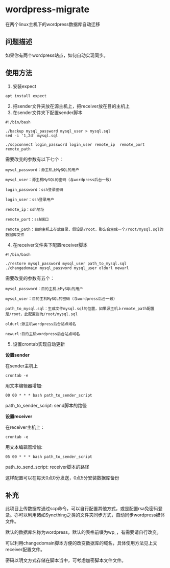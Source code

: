# wordpress-migrate

在两个linux主机下的wordpress数据库自动迁移

## 问题描述

如果你有两个wordpress站点，如何自动实现同步。

## 使用方法
1. 安装expect
```shell
apt install expect
```
2. 把sender文件夹放在源主机上，把receiver放在目的主机上
3. 在sender文件夹下配置sender脚本
```shell
#!/bin/bash

./backup mysql_password mysql_user > mysql.sql
sed -i '1,2d' mysql.sql

./scpconnect login_password login_user remote_ip  remote_port remote_path
```

需要改变的参数有以下七个：

    mysql_password：源主机上MySQL的用户

    mysql_user：源主机MySQL的密码（与wordpress后台一致）

    login_password：ssh登录密码

    login_user：ssh登录用户

    remote_ip：ssh地址

    remote_port：ssh端口

    remote_path：目的主机上存放目录，假设是/root，那么会生成一个/root/mysql.sql的数据库文件

4. 在receiver文件夹下配置receiver脚本
```shell
#!/bin/bash

./restore mysql_password mysql_user path_to_mysql.sql
./changedomain mysql_password mysql_user oldurl newurl

```

需要改变的参数有五个：

    mysql_password：目的主机上MySQL的用户

    mysql_user：目的主机MySQL的密码（与wordpress后台一致）

    path_to_mysql.sql：生成文件mysql.sql的位置，如果源主机上remote_path配置是/root，此配置则为/root/mysql.sql

    oldurl:源主机wordpress后台站点域名

    newurl:目的主机wordpress后台站点域名
    
5. 设置crontab实现自动更新

**设置sender**

在sender主机上

```shell
crontab -e
```
用文本编辑器增加:
```shell
00 00 * * * bash path_to_sender_script
```
path_to_sender_script: send脚本的路径

**设置receiver**

在receiver主机上：

```shell
crontab -e
```
用文本编辑器增加:
```shell
05 00 * * * bash path_to_sender_script
```
path_to_send_script: receiver脚本的路径

这样配置可以在每天0点0分发送，0点5分安装数据库备份

## 补充

此项目上传数据库通过scp命令，可以自行配置其他方式，或是配置rsa免密码登录。亦可以利用诸如Syncthing之类的文件夹同步方式，自动同步wordpress媒体文件。

默认的数据库名称为wordpress，默认的表格前缀为wp_，有需要请自行改变。

可以利用changedomain脚本方便的改变数据库的域名，具体使用方法见上文receiver配置文件。

密码以明文方式存储在脚本当中，可考虑加密脚本文件文件。
